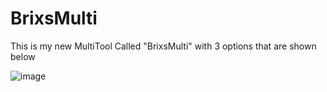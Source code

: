 # BrixsMulti
This is my new MultiTool Called "BrixsMulti" with 3 options that are shown below

![image](https://github.com/user-attachments/assets/3be8a460-365f-40af-9e83-5d246badfd8a)
